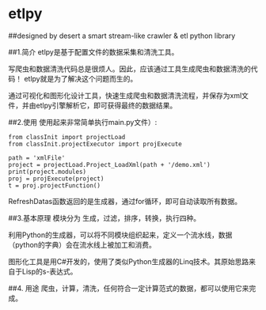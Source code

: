# etlpy
##designed by desert
a smart stream-like crawler &amp; etl python library

##1.简介
etlpy是基于配置文件的数据采集和清洗工具。  

写爬虫和数据清洗代码总是很烦人。因此，应该通过工具生成爬虫和数据清洗的代码！  etlpy就是为了解决这个问题而生的。  

通过可视化和图形化设计工具，快速生成爬虫和数据清洗流程，并保存为xml文件，并由etlpy引擎解析它，即可获得最终的数据结果。

##2.使用
使用起来非常简单执行main.py文件）:
```
from classInit import projectLoad
from classInit.projectExecutor import projExecute

path = 'xmlFile'
project = projectLoad.Project_LoadXml(path + '/demo.xml')
print(project.modules)
proj = projExecute(project)
t = proj.projectFunction()

```
RefreshDatas函数返回的是生成器，通过for循环，即可自动读取所有数据。

##3.基本原理
模块分为 生成，过滤，排序，转换，执行四种。  

利用Python的生成器，可以将不同模块组织起来，定义一个流水线，数据（python的字典）会在流水线上被加工和消费。  

图形化工具是用C#开发的，使用了类似Python生成器的Linq技术。其原始思路来自于Lisp的s-表达式。

##4. 用途
爬虫，计算，清洗，任何符合一定计算范式的数据，都可以使用它来完成。
